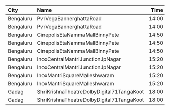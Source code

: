 | City      | Name                                      |  Time | Type        | Price | Capacity | Booked |
| :-------- | :---------------------------------------- | ----: | :---------- | ----: | -------: | -----: |
| Bengaluru | PvrVegaBannerghattaRoad                   | 14:00 | Classic     |  140₹ |       43 |      0 |
| Bengaluru | PvrVegaBannerghattaRoad                   | 14:00 | Recliner    |  230₹ |        4 |      3 |
| Bengaluru | CinepolisEtaNammaMallBinnyPete            | 14:50 | Normal      |  110₹ |        5 |      0 |
| Bengaluru | CinepolisEtaNammaMallBinnyPete            | 14:50 | Executive   |  110₹ |       41 |      0 |
| Bengaluru | CinepolisEtaNammaMallBinnyPete            | 14:50 | Premium     |  110₹ |       23 |      7 |
| Bengaluru | InoxCentralMantriJunctionJpNagar          | 15:20 | Club        |  140₹ |      112 |      0 |
| Bengaluru | InoxCentralMantriJunctionJpNagar          | 15:20 | Royal       |  260₹ |        2 |      0 |
| Bengaluru | InoxMantriSquareMalleshwaram              | 15:20 | Club        |  130₹ |      122 |      0 |
| Bengaluru | InoxMantriSquareMalleshwaram              | 15:20 | Royal       |  240₹ |        4 |      0 |
| Gadag     | ShriKrishnaTheatreDolbyDigital71TangaKoot | 18:00 | Balcony     |  100₹ |      230 |     92 |
| Gadag     | ShriKrishnaTheatreDolbyDigital71TangaKoot | 18:00 | DressCircle |   80₹ |      537 |      0 |